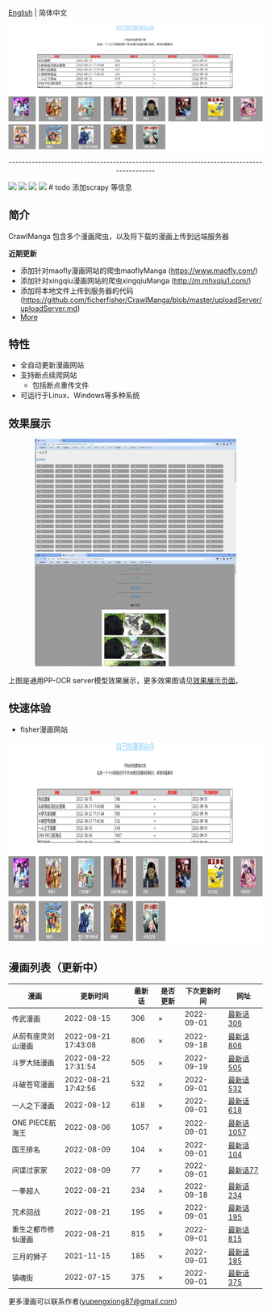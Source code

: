 [English](README.md) | 简体中文

<p align="center">
 <img src="./doc/img/index.png" align="middle" width = "600"/>
<p align="center">
------------------------------------------------------------------------------------------

<p align="left">
    <a href=""><img src="https://img.shields.io/badge/release-1.1.0-red"></a>
    <a href=""><img src="https://img.shields.io/badge/python-3.7+-aff.svg"></a>
    <a href=""><img src="https://img.shields.io/badge/os-linux%2C%20win-pink.svg"></a>
    <a href=""><img src="https://img.shields.io/badge/scrapy-2.6.1-green.svg"></a>
    # todo 添加scrapy 等信息
</p>


## 简介

CrawlManga 包含多个漫画爬虫，以及将下载的漫画上传到远端服务器

**近期更新**

- 添加针对maofly漫画网站的爬虫maoflyManga (https://www.maofly.com/)
- 添加针对xingqiu漫画网站的爬虫xingqiuManga (http://m.mhxqiu1.com/)
- 添加将本地文件上传到服务器的代码(https://github.com/ficherfisher/CrawlManga/blob/master/uploadServer/uploadServer.md)
- [More](https://github.com/PaddlePaddle/PaddleOCR/blob/release/2.2/doc/doc_ch/update.md)

## 特性

- 全自动更新漫画网站
- 支持断点续爬网站
    - 包括断点重传文件
- 可运行于Linux、Windows等多种系统


## 效果展示

<div align="center">
    <img src="./doc/img/show1.png" width="400">
    <img src="./doc/img/show2.png" width="400">
</div>

上图是通用PP-OCR server模型效果展示，更多效果图请见[效果展示页面](http://fisherficher.xyz:3000/)。

## 快速体验
- fisher漫画网站

<div align="center">
<img src="./doc/img/index.png"  width = "800" height = "400" />
</div>

## 漫画列表（更新中）

|漫画|更新时间|最新话|是否更新|下次更新时间|网址|
|------------|---------------|----------------|----|----------|----------|
|传武漫画|2022-08-15|306 | ×|2022-09-01|[最新话306](http://fisherficher.xyz:3000/cartoon.html?cartoon=%E4%BC%A0%E6%AD%A6)|
|从前有座灵剑山漫画|2022-08-21 17:43:08|806 | ×|2022-09-18|[最新话806](http://fisherficher.xyz:3000/cartoon.html?cartoon=%E4%BB%8E%E5%89%8D%E6%9C%89%E5%BA%A7%E7%81%B5%E5%89%91%E5%B1%B1)|
|斗罗大陆漫画|2022-08-22 17:31:54|505 | ×|2022-09-19|[最新话505](http://fisherficher.xyz:3000/cartoon.html?cartoon=%E6%96%97%E7%BD%97%E5%A4%A7%E9%99%86)|
|斗破苍穹漫画|2022-08-21 17:42:56|532 | ×|2022-09-01|[最新话532](http://fisherficher.xyz:3000/cartoon.html?cartoon=%E6%96%97%E7%A0%B4%E8%8B%8D%E7%A9%B9)|
|一人之下漫画|2022-08-12|618| ×|2022-09-01|[最新话618](http://fisherficher.xyz:3000/cartoon.html?cartoon=%E4%B8%80%E4%BA%BA%E4%B9%8B%E4%B8%8B)|
|ONE PIECE航海王|2022-08-06|1057 | ×|2022-09-01|[最新话1057](http://fisherficher.xyz:3000/cartoon.html?cartoon=%E6%B5%B7%E8%B4%BC%E7%8E%8B)|
|国王排名|2022-08-09|104 | ×|2022-09-01|[最新话104](http://fisherficher.xyz:3000/cartoon.html?cartoon=%E5%9B%BD%E7%8E%8B%E6%8E%92%E5%90%8D)|
|间谍过家家|2022-08-09|77 | ×|2022-09-01|[最新话77](http://fisherficher.xyz:3000/cartoon.html?cartoon=%E9%97%B4%E8%B0%8D%E8%BF%87%E5%AE%B6%E5%AE%B6)|
|一拳超人|2022-08-21|234 | ×|2022-09-18|[最新话234](http://fisherficher.xyz:3000/cartoon.html?cartoon=%E4%B8%80%E6%8B%B3%E8%B6%85%E4%BA%BA)|
|咒术回战|2022-08-21|195 | ×|2022-09-01|[最新话195](http://fisherficher.xyz:3000/cartoon.html?cartoon=%E5%92%92%E6%9C%AF%E5%9B%9E%E6%88%98)|
|重生之都市修仙漫画|2022-08-21|815 | ×|2022-09-01|[最新话815 ](http://fisherficher.xyz:3000/cartoon.html?cartoon=%E9%87%8D%E7%94%9F%E4%B9%8B%E9%83%BD%E5%B8%82%E4%BF%AE%E4%BB%99%E6%BC%AB%E7%94%BB)|
|三月的狮子|2021-11-15|185 | ×|2022-09-01|[最新话185](http://fisherficher.xyz:3000/cartoon.html?cartoon=%E4%B8%89%E6%9C%88%E7%9A%84%E7%8B%AE%E5%AD%90)|
|镇魂街|2022-07-15|375 | ×|2022-09-01|[最新话375](http://fisherficher.xyz:3000/cartoon.html?cartoon=%E9%95%87%E9%AD%82%E8%A1%97)|




更多漫画可以联系作者(yupengxiong87@gmail.com)


